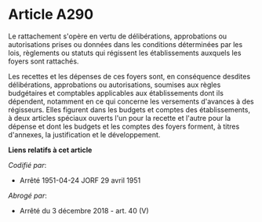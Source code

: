 # Article A290

Le rattachement s'opère en vertu de délibérations, approbations ou autorisations prises ou données dans les conditions
déterminées par les lois, règlements ou statuts qui régissent les établissements auxquels les foyers sont rattachés.

Les recettes et les dépenses de ces foyers sont, en conséquence desdites délibérations, approbations ou autorisations,
soumises aux règles budgétaires et comptables applicables aux établissements dont ils dépendent, notamment en ce qui concerne
les versements d'avances à des régisseurs. Elles figurent dans les budgets et comptes des établissements, à deux articles
spéciaux ouverts l'un pour la recette et l'autre pour la dépense et dont les budgets et les comptes des foyers forment, à
titres d'annexes, la justification et le développement.

**Liens relatifs à cet article**

_Codifié par_:

  - Arrêté 1951-04-24 JORF 29 avril 1951

_Abrogé par_:

  - Arrêté du 3 décembre 2018 - art. 40 (V)
